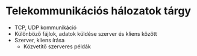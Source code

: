 # Telekommunikációs hálozatok tárgy

- TCP, UDP kommunikáció
- Különböző fájlok, adatok küldése szerver és kliens között
- Szerver, kliens írása
    - Közvetítő szerveres példák
